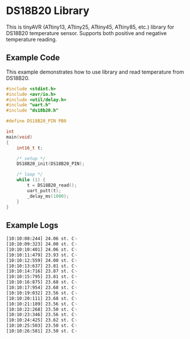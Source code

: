 # DS18B20 Library
This is tinyAVR (ATtiny13, ATtiny25, ATtiny45, ATtiny85, etc.) library for DS18B20 temperature sensor. Supports both positive and negative temperature reading.

## Example Code
This example demonstrates how to use library and read temperature from DS18B20.

```c
#include <stdint.h>
#include <avr/io.h>
#include <util/delay.h>
#include "uart.h"
#include "ds18b20.h"

#define	DS18B20_PIN	PB0

int
main(void)
{
	int16_t t;

	/* setup */	
	DS18B20_init(DS18B20_PIN);

	/* loop */
	while (1) {
		t = DS18B20_read();
		uart_putt(t);
		_delay_ms(1000);
	}
}

```

## Example Logs

```bash
[10:10:08:244] 24.06 st. C␊
[10:10:09:323] 24.00 st. C␊
[10:10:10:401] 24.06 st. C␊
[10:10:11:479] 23.93 st. C␊
[10:10:12:559] 24.00 st. C␊
[10:10:13:637] 23.81 st. C␊
[10:10:14:716] 23.87 st. C␊
[10:10:15:795] 23.81 st. C␊
[10:10:16:875] 23.68 st. C␊
[10:10:17:954] 23.68 st. C␊
[10:10:19:032] 23.56 st. C␊
[10:10:20:111] 23.68 st. C␊
[10:10:21:189] 23.56 st. C␊
[10:10:22:268] 23.50 st. C␊
[10:10:23:346] 23.56 st. C␊
[10:10:24:425] 23.62 st. C␊
[10:10:25:503] 23.50 st. C␊
[10:10:26:581] 23.50 st. C␊
```
